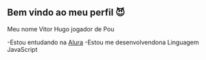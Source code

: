 ## Bem vindo ao meu perfil 😈
Meu nome Vitor Hugo jogador de Pou

-Estou entudando na [Alura](https://www.alura.com.br/?srsltid=AfmBOorUo9MmDVUJlcBtY2pUqVZXRlPITEtM4QOn4DPT7_rBhzb76d_-)
-Estou me desenvolvendona Linguagem JavaScript
